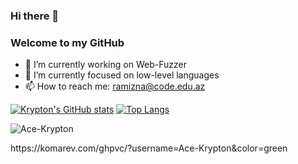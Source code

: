 ### Hi there 👋

### Welcome to my GitHub

- 🔭 I’m currently working on Web-Fuzzer
- 🌱 I’m currently focused on low-level languages
- 📫 How to reach me: ramizna@code.edu.az

[![Krypton's GitHub stats](https://github-readme-stats.anuraghazra1.vercel.app/api?username=Ace-Krypton&count_private=true&include_all_commits=true&hide=contribs&show_icons=true)](https://github.com/Ace-Krypton)
[![Top Langs](https://github-readme-stats.vercel.app/api/top-langs/?username=Ace-Krypton&exclude_repo=Ace-Krypton.github.io,free-for-dev&layout=compact&langs_count=8)](https://github.com/Ace-Krypton)
<p><img align="center" src="https://github-readme-streak-stats.herokuapp.com/?user=Ace-Krypton&" alt="Ace-Krypton" /></p> 
https://komarev.com/ghpvc/?username=Ace-Krypton&color=green
